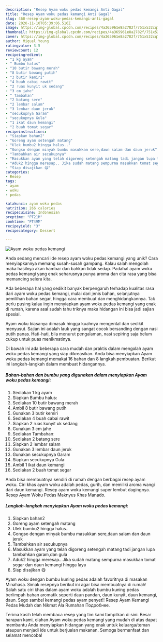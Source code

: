 ```yaml
---
description: "Resep Ayam woku pedas kemangi Anti Gagal"
title: "Resep Ayam woku pedas kemangi Anti Gagal"
slug: 460-resep-ayam-woku-pedas-kemangi-anti-gagal
date: 2020-11-10T05:39:06.516Z
image: https://img-global.cpcdn.com/recipes/4a365961e8a2782f/751x532cq70/ayam-woku-pedas-kemangi-foto-resep-utama.jpg
thumbnail: https://img-global.cpcdn.com/recipes/4a365961e8a2782f/751x532cq70/ayam-woku-pedas-kemangi-foto-resep-utama.jpg
cover: https://img-global.cpcdn.com/recipes/4a365961e8a2782f/751x532cq70/ayam-woku-pedas-kemangi-foto-resep-utama.jpg
author: Miguel Young
ratingvalue: 3.5
reviewcount: 12
recipeingredient:
- "1 kg ayam"
- " Bumbu halus"
- "10 butir bawang merah"
- "8 butir bawang putih"
- "3 butir kemiri"
- "4 buah cabai rawit"
- "2 ruas kunyit uk sedang"
- "3 cm jahe"
- " Tambahan"
- "2 batang sere"
- "2 lembar salam"
- "3 lembar daun jeruk"
- "secukupnya Garam"
- "secukupnya Gula"
- "1 ikat daun kemangi"
- "2 buah tomat segar"
recipeinstructions:
- "Siapkan bahan2"
- "Goreng ayam setengah matang"
- "Ulek bumbu2 hingga halus.."
- "Gongso dengan minyak bumbu masukkan sere,daun salam dan daun jeruk"
- "Tambahkan air secukupnya"
- "Masukkan ayam yang telah digoreng setengah matang tadi jangan lupa tambahkan garam,dan gula"
- "Aduk2 hingga meresap.. Jika sudah matang sempurna masukkan tomat segar dan daun kemangi hingga layu"
- "Siap disajikan 😋"
categories:
- Resep
tags:
- ayam
- woku
- pedas

katakunci: ayam woku pedas 
nutrition: 266 calories
recipecuisine: Indonesian
preptime: "PT21M"
cooktime: "PT49M"
recipeyield: "3"
recipecategory: Dessert

---
```



![Ayam woku pedas kemangi](https://img-global.cpcdn.com/recipes/4a365961e8a2782f/751x532cq70/ayam-woku-pedas-kemangi-foto-resep-utama.jpg)

Anda sedang mencari ide resep ayam woku pedas kemangi yang unik? Cara menyiapkannya memang susah-susah gampang. Kalau salah mengolah maka hasilnya akan hambar dan bahkan tidak sedap. Padahal ayam woku pedas kemangi yang enak seharusnya punya aroma dan cita rasa yang bisa memancing selera kita.

Ada beberapa hal yang sedikit banyak berpengaruh terhadap kualitas rasa dari ayam woku pedas kemangi, mulai dari jenis bahan, selanjutnya pemilihan bahan segar, hingga cara membuat dan menghidangkannya. Tak perlu pusing kalau ingin menyiapkan ayam woku pedas kemangi yang enak di rumah, karena asal sudah tahu triknya maka hidangan ini bisa jadi sajian spesial.

Ayam woku biasanya dimasak hingga kuahnya mengental dan sedikit menyusut. Sajian ini adalah lauk yang sangat cocok bersanding dengan nasi putih panas. Hati-hati, bila menurut pengalaman, nasi sepiring saja belum cukup untuk puas menikmatinya.


Di bawah ini ada beberapa cara mudah dan praktis dalam mengolah ayam woku pedas kemangi yang siap dikreasikan. Anda bisa menyiapkan Ayam woku pedas kemangi memakai 16 bahan dan 8 langkah pembuatan. Berikut ini langkah-langkah dalam membuat hidangannya.

<!--inarticleads1-->

##### Bahan-bahan dan bumbu yang digunakan dalam menyiapkan Ayam woku pedas kemangi:

1. Sediakan 1 kg ayam
1. Siapkan  Bumbu halus:
1. Sediakan 10 butir bawang merah
1. Ambil 8 butir bawang putih
1. Gunakan 3 butir kemiri
1. Sediakan 4 buah cabai rawit
1. Siapkan 2 ruas kunyit uk sedang
1. Gunakan 3 cm jahe
1. Sediakan  Tambahan:
1. Sediakan 2 batang sere
1. Siapkan 2 lembar salam
1. Gunakan 3 lembar daun jeruk
1. Gunakan secukupnya Garam
1. Siapkan secukupnya Gula
1. Ambil 1 ikat daun kemangi
1. Sediakan 2 buah tomat segar


Anda bisa membuatnya sendiri di rumah dengan berbagai resep ayam woku. Ciri khas ayam woku adalah pedas, gurih, dan memiliki aroma wangi dari daun kemangi. Resep ayam woku kemangi super lembut dagingnya. Resep Ayam Woku Pedas Maknyus Khas Manado. 

<!--inarticleads2-->

##### Langkah-langkah menyiapkan Ayam woku pedas kemangi:

1. Siapkan bahan2
1. Goreng ayam setengah matang
1. Ulek bumbu2 hingga halus..
1. Gongso dengan minyak bumbu masukkan sere,daun salam dan daun jeruk
1. Tambahkan air secukupnya
1. Masukkan ayam yang telah digoreng setengah matang tadi jangan lupa tambahkan garam,dan gula
1. Aduk2 hingga meresap.. Jika sudah matang sempurna masukkan tomat segar dan daun kemangi hingga layu
1. Siap disajikan 😋


Ayam woku dengan bumbu kuning pedas adalah favoritnya di masakan Minahasa. Simak resepnya berikut ini agar bisa membuatnya di rumah! Salah satu ciri khas dalam ayam woku adalah bumbu kuning pedas berlimpah bahan aromatik seperti daun pandan, daun kunyit, daun kemangi, daun. Sego sambel kemangi pedas ayam penyet!! Resep Ayam Kemangi Pedas Mudah dan Nikmat Ala Rumahan Подробнее. 

Terima kasih telah membaca resep yang tim kami tampilkan di sini. Besar harapan kami, olahan Ayam woku pedas kemangi yang mudah di atas dapat membantu Anda menyiapkan hidangan yang enak untuk keluarga/teman ataupun menjadi ide untuk berjualan makanan. Semoga bermanfaat dan selamat mencoba!
